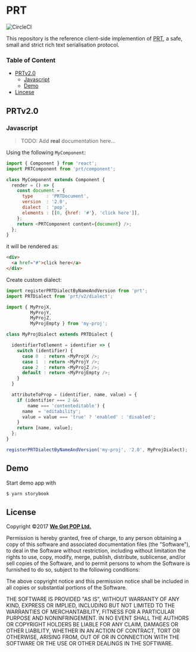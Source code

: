 # PRT
![CircleCI](https://circleci.com/gh/wegotpop/prt-client.png?circle-token=:circle-token)

This repository is the reference client-side implemention of [PRT][1], a safe,
small and strict rich text serialisation protocol.

### Table of Content

- [PRTv2.0](#prtv20)
    - [Javascript](#javascript)
    - [Demo](#demo)
- [Lincese](#license)


## PRTv2.0

### Javascript

> TODO: Add **real** documentation here...

Using the following `MyComponent`:

```js
import { Component } from 'react';
import PRTComponent from 'prt/component';

class MyComponent extends Component {
  render = () => {
    const document = {
      type     : 'PRTDocument',
      version  : '2.0',
      dialect  : 'pop',
      elements : [[0, {href: '#'}, 'click here']],
    };
    return <PRTComponent content={document} />;
  };
}
```

it will be rendered as:

```html
<div>
  <a href="#">click here</a>
</div>
```

Create custom dialect:

```js
import registerPRTDialectByNameAndVersion from 'prt';
import PRTDialect from 'prt/v2/dialect';

import { MyProjX,
         MyProjY,
         MyProjZ,
         MyProjEmpty } from 'my-proj';

class MyProjDialect extends PRTDialect {

  identifierToElement = identifier => {
    switch (identifier) {
      case 0  : return <MyProjX />;
      case 1  : return <MyProjY />;
      case 2  : return <MyProjZ />;
      default : return <MyProjEmpty />;
    }
  }

  attributeToProp = (identifier, name, value) = {
    if (identifier === 2 &&
        name === 'contenteditable') {
      name  = 'editability';
      value = value === 'true' ? 'enabled' : 'disabled';
    }
    return [name, value];
  };
}

registerPRTDialectByNameAndVersion('my-proj', '2.0', MyProjDialect);
```
## Demo

Start demo app with

```bash
$ yarn storybook
```

## License

Copyright &copy;2017 [**We Got POP Ltd.**][6]

Permission is hereby granted, free of charge, to any person obtaining a copy of
this software and associated documentation files (the "Software"), to deal in
the Software without restriction, including without limitation the rights to
use, copy, modify, merge, publish, distribute, sublicense, and/or sell copies of
the Software, and to permit persons to whom the Software is furnished to do so,
subject to the following conditions:

The above copyright notice and this permission notice shall be included in all
copies or substantial portions of the Software.

THE SOFTWARE IS PROVIDED "AS IS", WITHOUT WARRANTY OF ANY KIND, EXPRESS OR
IMPLIED, INCLUDING BUT NOT LIMITED TO THE WARRANTIES OF MERCHANTABILITY, FITNESS
FOR A PARTICULAR PURPOSE AND NONINFRINGEMENT. IN NO EVENT SHALL THE AUTHORS OR
COPYRIGHT HOLDERS BE LIABLE FOR ANY CLAIM, DAMAGES OR OTHER LIABILITY, WHETHER
IN AN ACTION OF CONTRACT, TORT OR OTHERWISE, ARISING FROM, OUT OF OR IN
CONNECTION WITH THE SOFTWARE OR THE USE OR OTHER DEALINGS IN THE SOFTWARE.

<!-- anchors -->
[1]: https://github.com/wegotpop/prt
[2]: https://facebook.github.io/react
[3]: https://flow.org
[4]: http://eslint.org
[5]: https://babeljs.io
[6]: https://www.wegotpop.com
